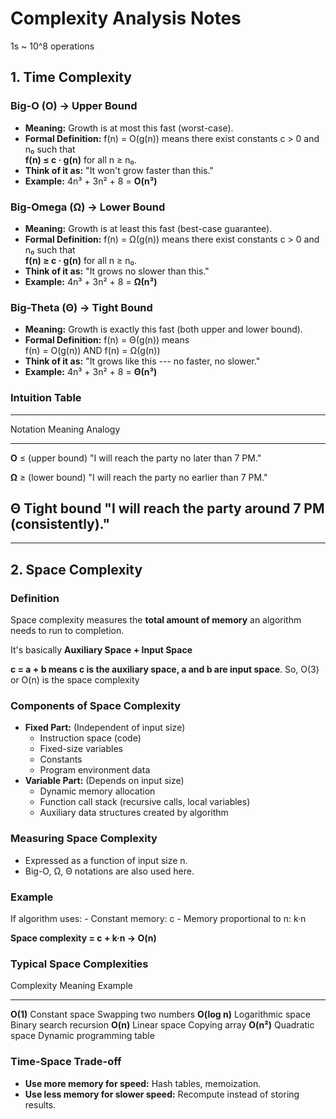 # Complexity Analysis Notes

1s ~ 10^8 operations

## 1. Time Complexity

### Big-O (O) → Upper Bound

-   **Meaning:** Growth is at most this fast (worst-case).
-   **Formal Definition:** f(n) = O(g(n)) means there exist constants c
    \> 0 and n₀ such that\
    **f(n) ≤ c · g(n)** for all n ≥ n₀.
-   **Think of it as:** "It won't grow faster than this."
-   **Example:** 4n³ + 3n² + 8 = **O(n³)**

### Big-Omega (Ω) → Lower Bound

-   **Meaning:** Growth is at least this fast (best-case guarantee).
-   **Formal Definition:** f(n) = Ω(g(n)) means there exist constants c
    \> 0 and n₀ such that\
    **f(n) ≥ c · g(n)** for all n ≥ n₀.
-   **Think of it as:** "It grows no slower than this."
-   **Example:** 4n³ + 3n² + 8 = **Ω(n³)**

### Big-Theta (Θ) → Tight Bound

-   **Meaning:** Growth is exactly this fast (both upper and lower
    bound).
-   **Formal Definition:** f(n) = Θ(g(n)) means\
    f(n) = O(g(n)) AND f(n) = Ω(g(n))
-   **Think of it as:** "It grows like this --- no faster, no slower."
-   **Example:** 4n³ + 3n² + 8 = **Θ(n³)**

### Intuition Table

  -----------------------------------------------------------------------
  Notation           Meaning                           Analogy
  ------------------ --------------------------------- ------------------
  **O**              ≤ (upper bound)                   "I will reach the
                                                       party no later
                                                       than 7 PM."

  **Ω**              ≥ (lower bound)                   "I will reach the
                                                       party no earlier
                                                       than 7 PM."

  **Θ**              Tight bound                       "I will reach the
                                                       party around 7 PM
                                                       (consistently)."
  -----------------------------------------------------------------------

------------------------------------------------------------------------

## 2. Space Complexity

### Definition

Space complexity measures the **total amount of memory** an algorithm
needs to run to completion.

It's basically **Auxiliary Space + Input Space**

**c = a + b means c is the auxiliary space, a and b are input space**. So, O(3) or O(n) is the space complexity


### Components of Space Complexity

-   **Fixed Part:** (Independent of input size)
    -   Instruction space (code)
    -   Fixed-size variables
    -   Constants
    -   Program environment data
-   **Variable Part:** (Depends on input size)
    -   Dynamic memory allocation
    -   Function call stack (recursive calls, local variables)
    -   Auxiliary data structures created by algorithm

### Measuring Space Complexity

-   Expressed as a function of input size n.
-   Big-O, Ω, Θ notations are also used here.

### Example

If algorithm uses: - Constant memory: c - Memory proportional to n: k·n

**Space complexity = c + k·n → O(n)**

### Typical Space Complexities

  Complexity     Meaning             Example
  -------------- ------------------- ---------------------------
  **O(1)**       Constant space      Swapping two numbers
  **O(log n)**   Logarithmic space   Binary search recursion
  **O(n)**       Linear space        Copying array
  **O(n²)**      Quadratic space     Dynamic programming table

### Time-Space Trade-off

-   **Use more memory for speed:** Hash tables, memoization.
-   **Use less memory for slower speed:** Recompute instead of storing
    results.

